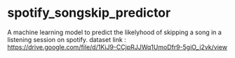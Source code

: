 # spotify_songskip_predictor
A machine learning model to predict the likelyhood of skipping a song in a listening session on spotify.
dataset link : https://drive.google.com/file/d/1KiJ9-CCjpRJJWq1UmoDfr9-5giO_j2vk/view
